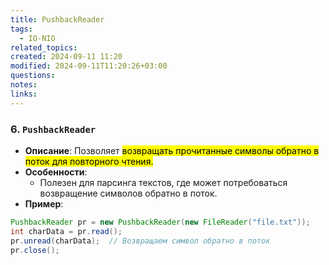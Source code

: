 ```yaml
---
title: PushbackReader
tags:
  - IO-NIO
related_topics: 
created: 2024-09-11 11:20
modified: 2024-09-11T11:20:26+03:00
questions: 
notes: 
links: 
---
```

### 6. **`PushbackReader`**

- **Описание**: Позволяет <mark class="hltr-red">возвращать прочитанные символы обратно в поток для повторного чтения.</mark>
- **Особенности**:
    - Полезен для парсинга текстов, где может потребоваться возвращение символов обратно в поток.
- **Пример**:
    
```java
PushbackReader pr = new PushbackReader(new FileReader("file.txt"));
int charData = pr.read();
pr.unread(charData);  // Возвращаем символ обратно в поток
pr.close();

